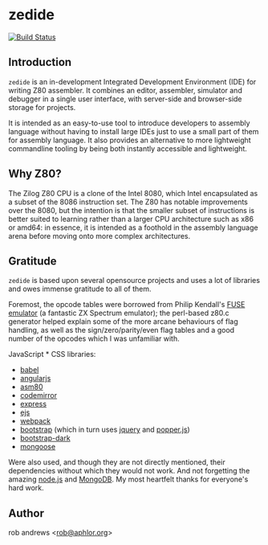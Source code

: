 # zedide

[![Build Status](https://travis-ci.com/borb/zedide.svg?branch=master)](https://travis-ci.com/borb/zedide)

## Introduction

`zedide` is an in-development Integrated Development Environment (IDE) for writing Z80 assembler. It combines an editor, assembler, simulator and debugger in a single user interface, with server-side and browser-side storage for projects.

It is intended as an easy-to-use tool to introduce developers to assembly language without having to install large IDEs just to use a small part of them for assembly language. It also provides an alternative to more lightweight commandline tooling by being both instantly accessible and lightweight.

## Why Z80?

The Zilog Z80 CPU is a clone of the Intel 8080, which Intel encapsulated as a subset of the 8086 instruction set. The Z80 has notable improvements over the 8080, but the intention is that the smaller subset of instructions is better suited to learning rather than a larger CPU architecture such as x86 or amd64: in essence, it is intended as a foothold in the assembly language arena before moving onto more complex architectures.

## Gratitude

`zedide` is based upon several opensource projects and uses a lot of libraries and owes immense gratitude to all of them.

Foremost, the opcode tables were borrowed from Philip Kendall's [FUSE emulator](http://fuse-emulator.sourceforge.net/) (a fantastic ZX Spectrum emulator); the perl-based z80.c generator helped explain some of the more arcane behaviours of flag handling, as well as the sign/zero/parity/even flag tables and a good number of the opcodes which I was unfamiliar with.

JavaScript * CSS libraries:
  * [babel](https://babeljs.io)
  * [angularjs](https://angular.io/)
  * [asm80](https://github.com/maly/asm80-node)
  * [codemirror](https://codemirror.net)
  * [express](https://expressjs.com/)
  * [ejs](https://ejs.co)
  * [webpack](https://webpack.js.org/)
  * [bootstrap](https://getbootstrap.com/) (which in turn uses [jquery](https://jquery.com/) and [popper.js](https://popper.js.org/https://popper.js.org/))
  * [bootstrap-dark](https://github.com/ForEvolve/bootstrap-dark)
  * [mongoose](https://github.com/mongodb/node-mongodb-native)

Were also used, and though they are not directly mentioned, their dependencies without which they would not work. And not forgetting the amazing [node.js](https://nodejs.org/) and [MongoDB](https://www.mongodb.com/). My most heartfelt thanks for everyone's hard work.

## Author

rob andrews &lt;[rob@aphlor.org](mailto:rob@aphlor.org)&gt;
